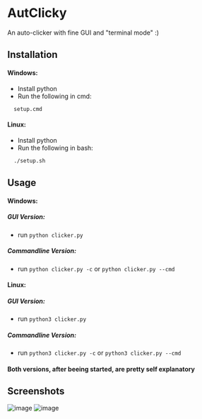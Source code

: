 
# AutClicky

An auto-clicker with fine GUI and "terminal mode" :)

## Installation

#### Windows:
- Install python
- Run the following in cmd:

```batch
  setup.cmd
```

#### Linux:
- Install python
- Run the following in bash:
```sh
  ./setup.sh
```



## Usage

#### Windows:
##### GUI Version:
- run `python clicker.py`

##### Commandline Version:
- run `python clicker.py -c` or `python clicker.py --cmd`

#### Linux:
##### GUI Version:
- run `python3 clicker.py`

##### Commandline Version:
- run `python3 clicker.py -c` or `python3 clicker.py --cmd`

#### Both versions, after beeing started, are pretty self explanatory

## Screenshots
![image](https://github.com/DevLenn/AutClicky/assets/138329707/f9289a85-fd3d-423a-8d54-3cbe2d3a16e9)
![image](https://github.com/DevLenn/AutClicky/assets/138329707/4b569ee2-d231-482b-b486-e3855d332a61)


